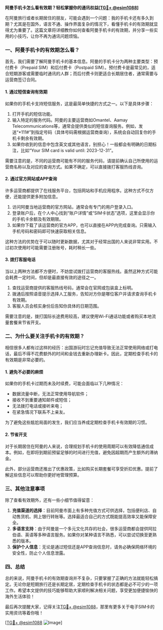 **阿曼手机卡怎么看有效期？轻松掌握你的通讯权益[[TG💪+ @esim1088](https://t.me/s/esim1088)]**

在阿曼旅行或者长期居住的朋友，可能会遇到一个问题：我的手机卡还有多久到期？尤其是在国外，语言不通、操作界面复杂的情况下，看懂手机卡的有效期就显得尤为重要了。这篇文章将详细教你如何查看阿曼手机卡的有效期，并分享一些实用的小技巧，让你不再为通讯问题烦恼。

### 一、阿曼手机卡的有效期怎么看？

首先，我们需要了解阿曼手机卡的基本信息。阿曼的手机卡分为两种主要类型：预付费卡（Prepaid SIM）和后付费卡（Postpaid SIM）。预付费卡是最常见的，适合短期游客或需要临时通讯的人群；而后付费卡则更适合长期居住者，通常需要与运营商签订合同。

#### 1. **通过短信查询有效期**
如果你的手机卡支持短信服务，这是最简单快捷的方式之一。以下是具体步骤：

1. 打开手机的短信功能。
2. 输入特定的服务代码。阿曼的主要运营商如Omantel、Aamay Telecommunications等，通常会提供类似的短信查询服务。例如，发送“*111#”到指定号码（具体号码需根据运营商查询），系统会自动回复你的手机卡剩余有效期。
3. 如果你收到的信息中包含英文或其他语言，别担心！一般都会有明确的日期标注，比如“Your SIM card is valid until: 2023-12-31”。

需要注意的是，不同的运营商可能有不同的服务代码，请提前确认自己所使用的运营商名称以及对应的查询方式。如果不确定，可以直接拨打客服热线咨询。

#### 2. **通过官方网站或APP查询**
许多运营商都提供了在线服务平台，包括网站和手机应用程序。这种方式不仅方便，还能提供更多附加信息。

1. 访问阿曼当地运营商的官方网站，通常会有专门的用户登录入口。
2. 登录账户后，在个人中心找到“账户详情”或“SIM卡状态”选项，这里会显示你的手机卡余额及有效期限。
3. 如果你下载了该运营商的官方APP，也可以直接在APP内完成查询。只需输入手机号码和密码即可快速获取相关信息。

这种方法的优势在于可以随时更新数据，尤其对于经常出国的人来说非常实用。不过初次使用时可能需要注册账号，耗时稍长一些。

#### 3. **拨打客服电话**
当以上两种方法都不方便时，不妨尝试拨打运营商的客服热线。虽然这种方式可能会耗费一定时间，但却是最直接有效的途径之一。

1. 查找运营商提供的客服热线号码，通常会在官网或包装盒上标明。
2. 拨通后按照语音提示选择人工服务，告知对方你是哪位客户并请求查询手机卡有效期。
3. 客服人员会核实身份后告知你具体的日期范围。

需要注意的是，拨打国际长途费用较高，建议使用Wi-Fi通话功能或者购买本地流量套餐来节省开支。

### 二、为什么要关注手机卡的有效期？

相信很多人都有过这样的经历：出国游玩时忘记充值导致无法正常使用网络或打电话，最后不得不花费额外的时间和金钱去重新办理新卡。因此，定期检查手机卡的有效期是非常必要的。

#### 1. 避免不必要的麻烦
如果你的手机卡过期而未及时续费，可能会面临以下几种情况：
- 数据流量中断，无法正常使用导航软件；
- 接收不到重要通知邮件或短信；
- 无法拨打电话或接听来电；
- 在紧急情况下联系不上亲友。

为了避免这些尴尬局面的发生，我们应当养成定期检查手机卡有效期的习惯。

#### 2. 节省开支
对于长期居住在阿曼的人来说，合理规划手机卡的使用周期可以有效降低通信成本。例如，在即将到期前预留足够的时间进行充值，避免因超期而产生额外的滞纳金。

此外，部分运营商还推出了优惠政策，比如购买长期套餐可享受折扣优惠。提前了解这些信息可以帮助你更好地管理预算。

### 三、其他注意事项

除了查看有效期外，还有一些小细节值得留意：

1. **充值渠道的选择**：目前阿曼市面上有多种充值方式可供选择，包括便利店、自动售货机、网上银行转账等。选择最适合自己的方式既能提高效率又能保障安全。
2. **多语言支持**：由于阿曼是一个多元文化共存的社会，很多运营商都会提供阿拉伯语、英语等多种语言服务。如果你对某种语言不熟悉，可以尝试切换至更熟悉的版本。
3. **保护个人信息**：无论是通过短信还是APP查询信息时，请务必确保网络环境的安全性，防止个人信息泄露。

### 四、总结

总的来说，阿曼手机卡的有效期查询并不复杂，只要掌握了正确的方法就能轻松搞定。无论你是短期旅行还是长期定居，定期检查手机卡的状态都是必不可少的一项工作。希望本文提供的技巧能够帮助大家顺利解决相关问题，享受更加便捷愉快的海外生活体验！

最后再次提醒大家，记得关注[TG💪+ @esim1088](https://t.me/s/esim1088)，那里有更多关于电子SIM卡的实用资讯等着你哦！

[[TG💪+ @esim1088](https://t.me/s/esim1088) ![Image](https://i.postimg.cc/4NQfJmqS/Snipaste-2025-05-13-00-14-12.png)]